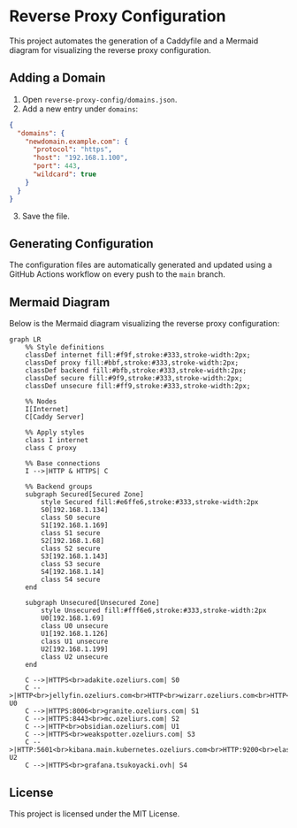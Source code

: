 # Reverse Proxy Configuration

This project automates the generation of a Caddyfile and a Mermaid diagram for visualizing the reverse proxy configuration.

## Adding a Domain

1. Open `reverse-proxy-config/domains.json`.
2. Add a new entry under `domains`:

```json
{
  "domains": {
    "newdomain.example.com": {
      "protocol": "https",
      "host": "192.168.1.100",
      "port": 443,
      "wildcard": true
    }
  }
}
```

3. Save the file.

## Generating Configuration

The configuration files are automatically generated and updated using a GitHub Actions workflow on every push to the `main` branch.

## Mermaid Diagram

Below is the Mermaid diagram visualizing the reverse proxy configuration:

<!-- Mermaid Diagram Start -->
```mermaid
graph LR
    %% Style definitions
    classDef internet fill:#f9f,stroke:#333,stroke-width:2px;
    classDef proxy fill:#bbf,stroke:#333,stroke-width:2px;
    classDef backend fill:#bfb,stroke:#333,stroke-width:2px;
    classDef secure fill:#9f9,stroke:#333,stroke-width:2px;
    classDef unsecure fill:#ff9,stroke:#333,stroke-width:2px;

    %% Nodes
    I[Internet]
    C[Caddy Server]

    %% Apply styles
    class I internet
    class C proxy

    %% Base connections
    I -->|HTTP & HTTPS| C

    %% Backend groups
    subgraph Secured[Secured Zone]
        style Secured fill:#e6ffe6,stroke:#333,stroke-width:2px
        S0[192.168.1.134]
        class S0 secure
        S1[192.168.1.169]
        class S1 secure
        S2[192.168.1.68]
        class S2 secure
        S3[192.168.1.143]
        class S3 secure
        S4[192.168.1.14]
        class S4 secure
    end

    subgraph Unsecured[Unsecured Zone]
        style Unsecured fill:#fff6e6,stroke:#333,stroke-width:2px
        U0[192.168.1.69]
        class U0 unsecure
        U1[192.168.1.126]
        class U1 unsecure
        U2[192.168.1.199]
        class U2 unsecure
    end

    C -->|HTTPS<br>adakite.ozeliurs.com| S0
    C -->|HTTP<br>jellyfin.ozeliurs.com<br>HTTP<br>wizarr.ozeliurs.com<br>HTTP<br>kavita.ozeliurs.com| U0
    C -->|HTTPS:8006<br>granite.ozeliurs.com| S1
    C -->|HTTPS:8443<br>mc.ozeliurs.com| S2
    C -->|HTTP<br>obsidian.ozeliurs.com| U1
    C -->|HTTPS<br>weakspotter.ozeliurs.com| S3
    C -->|HTTP:5601<br>kibana.main.kubernetes.ozeliurs.com<br>HTTP:9200<br>elastic.main.kubernetes.ozeliurs.com<br>HTTP:8220<br>fleet.main.kubernetes.ozeliurs.com| U2
    C -->|HTTPS<br>grafana.tsukoyacki.ovh| S4
```
<!-- Mermaid Diagram End -->

## License

This project is licensed under the MIT License.
